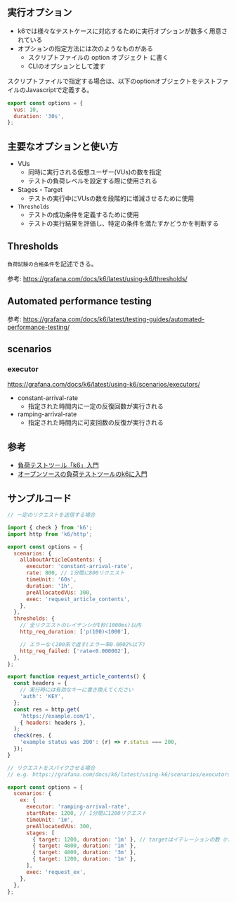 ## 実行オプション

- k6では様々なテストケースに対応するために実行オプションが数多く用意されている
- オプションの指定方法には次のようなものがある
  - スクリプトファイルの option オブジェクト に書く
  - CLIのオプションとして渡す

スクリプトファイルで指定する場合は、以下のoptionオブジェクトをテストファイルのJavascriptで定義する。

```js
export const options = {
  vus: 10,
  duration: '30s',
};
```

## 主要なオプションと使い方

- VUs
  - 同時に実行される仮想ユーザー(VUs)の数を指定
  - テストの負荷レベルを設定する際に使用される
- Stages・Target
  - テストの実行中にVUsの数を段階的に増減させるために使用
- `Thresholds`
  - テストの成功条件を定義するために使用
  - テストの実行結果を評価し、特定の条件を満たすかどうかを判断する

## Thresholds

`負荷試験の合格条件`を記述できる。

参考: https://grafana.com/docs/k6/latest/using-k6/thresholds/

## Automated performance testing

参考: https://grafana.com/docs/k6/latest/testing-guides/automated-performance-testing/

## scenarios

### executor

https://grafana.com/docs/k6/latest/using-k6/scenarios/executors/

- constant-arrival-rate
  - 指定された時間内に一定の反復回数が実行される
- ramping-arrival-rate
  - 指定された時間内に可変回数の反復が実行される

## 参考

- [負荷テストツール「k6」入門](https://zenn.dev/pharmax/articles/98ed49994cdaf2)
- [オープンソースの負荷テストツールのk6に入門](https://dev.classmethod.jp/articles/lets-try-k6/)

## サンプルコード

```js
// 一定のリクエストを送信する場合

import { check } from 'k6';
import http from 'k6/http';

export const options = {
  scenarios: {
    allaboutArticleContents: {
      executor: 'constant-arrival-rate',
      rate: 800, // 1分間に800リクエスト
      timeUnit: '60s',
      duration: '1h',
      preAllocatedVUs: 300,
      exec: 'request_article_contents',
    },
  },
  thresholds: {
    // 全リクエストのレイテンシが1秒(1000ms)以内
    http_req_duration: ['p(100)<1000'],

    // エラーなく200系で返す(エラー率0.0002%以下)
    http_req_failed: ['rate<0.000002'],
  },
};

export function request_article_contents() {
  const headers = {
    // 実行時には有効なキーに書き換えてください
    'auth': 'KEY',
  };
  const res = http.get(
    'https://example.com/1',
    { headers: headers },
  );
  check(res, {
    'example status was 200': (r) => r.status === 200,
  });
}
```

```js
// リクエストをスパイクさせる場合
// e.g. https://grafana.com/docs/k6/latest/using-k6/scenarios/executors/ramping-arrival-rate/#example

export const options = {
  scenarios: {
    ex: {
      executor: 'ramping-arrival-rate',
      startRate: 1200, // 1分間に1200リクエスト
      timeUnit: '1m',
      preAllocatedVUs: 300,
      stages: [
        { target: 1200, duration: '1m' }, // targetはイテレーションの数（rate）を表す
        { target: 4800, duration: '1m' },
        { target: 4800, duration: '3m' },
        { target: 1200, duration: '1m' },
      ],
      exec: 'request_ex',
    },
  },
};
```
